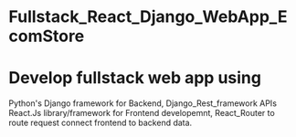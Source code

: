 # Fullstack_React_Django_WebApp_EcomStore
# Develop fullstack web app using 
Python's Django framework for Backend, Django_Rest_framework APIs
React.Js library/framework for Frontend developemnt, React_Router to route request connect frontend to backend data.
